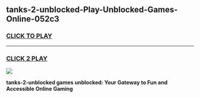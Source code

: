 
## tanks-2-unblocked-Play-Unblocked-Games-Online-052c3
<h3>
<a href="https://premium76.site?title=tanks-2-unblocked&ref=25A">CLICK TO PLAY</a></h3>
<hr>

<h3>
<a href="https://premium76.site?title=tanks-2-unblocked&ref=25A">CLICK 2 PLAY</a>
  
</h3>

<a href="https://premium76.site?title=tanks-2-unblocked&ref=25A"><img src="https://clearcache.store/games.png"></a>


**tanks-2-unblocked games unblocked: Your Gateway to Fun and Accessible Online Gaming**
